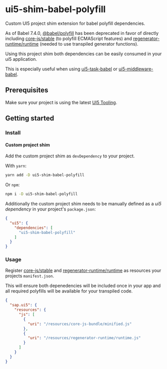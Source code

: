 # ui5-shim-babel-polyfill
Custom UI5 project shim extension for babel polyfill dependencies.

As of Babel 7.4.0, [@babel/polyfill](https://babeljs.io/docs/en/babel-polyfill) has been deprecated in favor of directly including [core-js/stable](https://github.com/zloirock/core-js) (to polyfill ECMAScript features) and [regenerator-runtime/runtime](https://github.com/facebook/regenerator/tree/master/packages/regenerator-runtime) (needed to use transpiled generator functions).

Using this project shim both dependencies can be easily consumed in your ui5 application.

This is especially useful when using [ui5-task-babel](https://github.com/pwasem/ui5-task-babel) or [ui5-middleware-babel](https://github.com/pwasem/ui5-middleware-babel).

## Prerequisites
Make sure your project is using the latest [UI5 Tooling](https://sap.github.io/ui5-tooling/pages/GettingStarted/).

## Getting started

### Install

#### Custom project shim
Add the custom project shim as `devDependency` to your project.

With `yarn`:
```sh
yarn add -D ui5-shim-babel-polyfill
```
Or `npm`:
```sh
npm i -D ui5-shim-babel-polyfill
```

Additionally the custom project shim needs to be manually defined as a _ui5 dependency_ in your project's `package.json`:
```json
{
  "ui5": {
    "dependencies": [
      "ui5-shim-babel-polyfill"
    ]
  }
}
```

### Usage
Register [core-js/stable](https://github.com/zloirock/core-js) and [regenerator-runtime/runtime](https://github.com/facebook/regenerator/tree/master/packages/regenerator-runtime) as resources your projects `manifest.json`.

This will ensure both depenedencies will be included once in your app and all required polyfills will be available for your transpiled code.
```json
{
  "sap.ui5": {
    "resources": {
      "js": [
        {
          "uri": "/resources/core-js-bundle/minified.js"
        },
        {
          "uri": "/resources/regenerator-runtime/runtime.js"
        }
      ]
    }
  }
}
```
